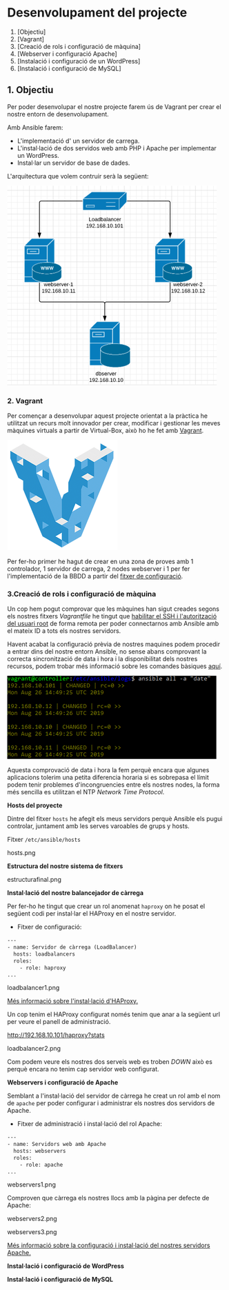 # Desenvolupament del projecte

1. [Objectiu]<br>
2. [Vagrant]<br>
3. [Creació de rols i configuració de màquina]<br>
4. [Webserver i configuració Apache]<br>
5. [Instalació i configuració de un WordPress]<br>
6. [Instalació i configuració de MySQL]<br>

## 1. Objectiu

Per poder desenvolupar el nostre projecte farem ús de Vagrant per crear el nostre entorn de desenvolupament.

Amb Ansible farem:

- L'implementació d' un servidor de carrega.
- L'instal·lació de dos servidos web amb PHP i Apache per implementar un WordPress.
- Instal·lar un servidor de base de dades.

L'arquitectura que volem contruir serà la següent:

![alt text](../img/8.png "8")

### 2. Vagrant

Per començar a desenvolupar aquest projecte orientat a la pràctica he utilitzat un recurs molt innovador per crear, modificar i gestionar les meves màquines virtuals a partir de Virtual-Box, això ho he fet amb [Vagrant](https://www.conasa.es/blog/vagrant-la-herramienta-para-crear-entornos-de-desarrollo-reproducibles/).

![alt text](../img/Vagrant.png "Vagrant")

Per fer-ho primer he hagut de crear en una zona de proves amb 1 controlador, 1 servidor de carrega, 2 nodes webserver i 1 per fer l'implementació de la BBDD a partir del [fitxer de configuració](/annexos/#controllernode).

### 3.Creació de rols i configuració de màquina

Un cop hem pogut comprovar que les màquines han sigut creades segons els nostres fitxers *Vagrantfile* he tingut que [habilitar el SSH i l'autorització del usuari root](/annexos/#ssh-passwd) de forma remota per poder connectarnos amb Ansible amb el mateix ID a tots els nostres servidors.

Havent acabat la configuració prèvia de nostres maquines podem procedir a entrar dins del nostre entorn Ansible, no sense abans comprovant la correcta sincronització de data i hora i la disponibilitat dels nostres recursos, podem trobar més informació sobre les comandes bàsiques [aquí](/annexos/#comandasbasicas).

![alt text](../img/19.png "19")

Aquesta comprovació de data i hora la fem perquè encara que algunes aplicacions tolerim una petita diferencia horaria si es sobrepasa el límit podem tenir problemes d'incongruencies entre els nostres nodes, la forma més sencilla es utilitzan el NTP *Network Time Protocol*.

__Hosts del proyecte__

Dintre del fitxer `hosts` he afegit els meus servidors perquè Ansible els pugui controlar, juntament amb les serves varoables de grups y hosts.

Fitxer `/etc/ansible/hosts`

hosts.png

__Estructura del nostre sistema de fitxers__

estructurafinal.png

__Instal·lació del nostre balancejador de càrrega__

Per fer-ho he tingut que crear un rol anomenat `haproxy` on he posat el següent codi per instal·lar el HAProxy en el nostre servidor.

- Fitxer de configuració:

```
---
- name: Servidor de càrrega (LoadBalancer)
  hosts: loadbalancers
  roles:
    - role: haproxy
...
```

loadbalancer1.png

[Més informació sobre l'instal·lació d'HAProxy.](../annexos/#loadbalancer)

Un cop tenim el HAProxy configurat només tenim que anar a la següent url per veure el panell de administració.

http://192.168.10.101/haproxy?stats

loadbalancer2.png

Com podem veure els nostres dos serveis web es troben _DOWN_ això es perquè encara no tenim cap servidor web configurat.

__Webservers i configuració de Apache__

Semblant a l'instal·lació del servidor de càrrega he creat un rol amb el nom de `apache` per poder configurar i administrar els nostres dos servidors de Apache.

- Fitxer de administració i instal·lació del rol Apache:

```
---
- name: Servidors web amb Apache
  hosts: webservers
  roles:
    - role: apache
...
```

webservers1.png

Comproven que càrrega els nostres llocs amb la pàgina per defecte de Apache:

webservers2.png

webservers3.png

[Més informació sobre la configuració i instal·lació del nostres servidors Apache.](../annexos/#webserversapache)

__Instal·lació i configuració de WordPress__

__Instal·lació i configuració de MySQL__
